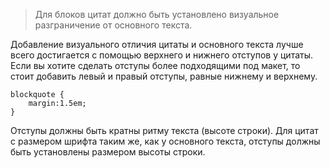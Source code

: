 > Для блоков цитат должно быть установлено визуальное разграничение от основного текста.

Добавление визуального отличия цитаты и основного текста лучше всего достигается с помощью верхнего и нижнего отступов у цитаты. Если вы хотите сделать отступы более подходящими под макет, то стоит добавить левый и правый отступы, равные нижнему и верхнему.

	blockquote {
		margin:1.5em;
	}

Отступы должны быть кратны ритму текста (высоте строки). Для цитат с размером шрифта таким же, как у основного текста, отступы должны быть установлены размером высоты строки.